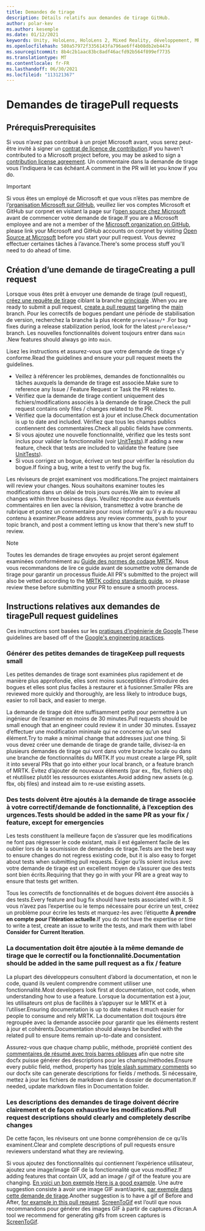 ```yaml
---
title: Demandes de tirage
description: Détails relatifs aux demandes de tirage GitHub.
author: polar-kev
ms.author: kesemple
ms.date: 01/12/2021
keywords: Unity, HoloLens, HoloLens 2, Mixed Reality, développement, MRTK, demande de tirage
ms.openlocfilehash: 580a57972f3356143fa796ae6ff4b08db2eb447a
ms.sourcegitcommit: 8b4c2b1aac83bc8adf46acfd92b564f899ef7735
ms.translationtype: MT
ms.contentlocale: fr-FR
ms.lasthandoff: 06/30/2021
ms.locfileid: "113121367"
---
```

# <a name="pull-requests"></a><span data-ttu-id="e7908-104">Demandes de tirage</span><span class="sxs-lookup"><span data-stu-id="e7908-104">Pull requests</span></span>

## <a name="prerequisites"></a><span data-ttu-id="e7908-105">Prérequis</span><span class="sxs-lookup"><span data-stu-id="e7908-105">Prerequisites</span></span>

<span data-ttu-id="e7908-106">Si vous n’avez pas contribué à un projet Microsoft avant, vous serez peut-être invité à signer un [contrat de licence de contribution](https://cla.microsoft.com/).</span><span class="sxs-lookup"><span data-stu-id="e7908-106">If you haven't contributed to a Microsoft project before, you may be asked to sign a [contribution license agreement](https://cla.microsoft.com/).</span></span>
<span data-ttu-id="e7908-107">Un commentaire dans la demande de tirage vous l’indiquera le cas échéant.</span><span class="sxs-lookup"><span data-stu-id="e7908-107">A comment in the PR will let you know if you do.</span></span>

> [!IMPORTANT]
> <span data-ttu-id="e7908-108">Si vous êtes un employé de Microsoft et que vous n’êtes pas membre de l’[organisation Microsoft sur GitHub](https://github.com/Microsoft), veuillez lier vos comptes Microsoft et GitHub sur corpnet en visitant la page sur l’[open source chez Microsoft](https://opensource.microsoft.com/) avant de commencer votre demande de tirage.</span><span class="sxs-lookup"><span data-stu-id="e7908-108">If you are a Microsoft employee and are not a member of the [Microsoft organization on GitHub](https://github.com/Microsoft), please link your Microsoft and GitHub accounts on corpnet by visiting [Open Source at Microsoft](https://opensource.microsoft.com/) before you start your pull request.</span></span> <span data-ttu-id="e7908-109">Vous devrez effectuer certaines tâches à l’avance.</span><span class="sxs-lookup"><span data-stu-id="e7908-109">There's some process stuff you'll need to do ahead of time.</span></span>

## <a name="creating-a-pull-request"></a><span data-ttu-id="e7908-110">Création d’une demande de tirage</span><span class="sxs-lookup"><span data-stu-id="e7908-110">Creating a pull request</span></span>

<span data-ttu-id="e7908-111">Lorsque vous êtes prêt à envoyer une demande de tirage (pull request), [créez une requête de tirage](https://github.com/microsoft/MixedRealityToolkit-Unity/compare/main...main?expand=1) ciblant la branche [principale](https://github.com/microsoft/mixedrealitytoolkit-unity/tree/main) .</span><span class="sxs-lookup"><span data-stu-id="e7908-111">When you are ready to submit a pull request, [create a pull request](https://github.com/microsoft/MixedRealityToolkit-Unity/compare/main...main?expand=1) targeting the [main](https://github.com/microsoft/mixedrealitytoolkit-unity/tree/main) branch.</span></span> <span data-ttu-id="e7908-112">Pour les correctifs de bogues pendant une période de stabilisation de version, recherchez la branche la plus récente `prerelease/*` .</span><span class="sxs-lookup"><span data-stu-id="e7908-112">For bug fixes during a release stabilization period, look for the latest `prerelease/*` branch.</span></span> <span data-ttu-id="e7908-113">Les nouvelles fonctionnalités doivent toujours entrer dans `main` .</span><span class="sxs-lookup"><span data-stu-id="e7908-113">New features should always go into `main`.</span></span>

<span data-ttu-id="e7908-114">Lisez les instructions et assurez-vous que votre demande de tirage s’y conforme.</span><span class="sxs-lookup"><span data-stu-id="e7908-114">Read the guidelines and ensure your pull request meets the guidelines.</span></span>

* <span data-ttu-id="e7908-115">Veillez à référencer les problèmes, demandes de fonctionnalités ou tâches auxquels la demande de tirage est associée.</span><span class="sxs-lookup"><span data-stu-id="e7908-115">Make sure to reference any Issue / Feature Request or Task the PR relates to.</span></span>
* <span data-ttu-id="e7908-116">Vérifiez que la demande de tirage contient uniquement des fichiers/modifications associés à la demande de tirage.</span><span class="sxs-lookup"><span data-stu-id="e7908-116">Check the pull request contains only files / changes related to the PR.</span></span>
* <span data-ttu-id="e7908-117">Vérifiez que la documentation est à jour et incluse.</span><span class="sxs-lookup"><span data-stu-id="e7908-117">Check documentation is up to date and included.</span></span> <span data-ttu-id="e7908-118">Vérifiez que tous les champs publics contiennent des commentaires.</span><span class="sxs-lookup"><span data-stu-id="e7908-118">Check all public fields have comments.</span></span>
* <span data-ttu-id="e7908-119">Si vous ajoutez une nouvelle fonctionnalité, vérifiez que les tests sont inclus pour valider la fonctionnalité (voir [UnitTests](../contributing/unit-tests.md)).</span><span class="sxs-lookup"><span data-stu-id="e7908-119">If adding a new feature, check that tests are included to validate the feature (see [UnitTests](../contributing/unit-tests.md)).</span></span>
* <span data-ttu-id="e7908-120">Si vous corrigez un bogue, écrivez un test pour vérifier la résolution du bogue.</span><span class="sxs-lookup"><span data-stu-id="e7908-120">If fixing a bug, write a test to verify the bug fix.</span></span>

<span data-ttu-id="e7908-121">Les réviseurs de projet examinent vos modifications.</span><span class="sxs-lookup"><span data-stu-id="e7908-121">The project maintainers will review your changes.</span></span> <span data-ttu-id="e7908-122">Nous souhaitons examiner toutes les modifications dans un délai de trois jours ouvrés.</span><span class="sxs-lookup"><span data-stu-id="e7908-122">We aim to review all changes within three business days.</span></span> <span data-ttu-id="e7908-123">Veuillez répondre aux éventuels commentaires en lien avec la révision, transmettez à votre branche de rubrique et postez un commentaire pour nous informer qu’il y a du nouveau contenu à examiner.</span><span class="sxs-lookup"><span data-stu-id="e7908-123">Please address any review comments, push to your topic branch, and post a comment letting us know that there's new stuff to review.</span></span>

> [!NOTE]
> <span data-ttu-id="e7908-124">Toutes les demandes de tirage envoyées au projet seront également examinées conformément au [Guide des normes de codage MRTK](../contributing/coding-guidelines.md). Nous vous recommandons de lire ce guide avant de soumettre votre demande de tirage pour garantir un processus fluide.</span><span class="sxs-lookup"><span data-stu-id="e7908-124">All PR's submitted to the project will also be vetted according to the [MRTK coding standards guide](../contributing/coding-guidelines.md), so please review these before submitting your PR to ensure a smooth process.</span></span>

## <a name="pull-request-guidelines"></a><span data-ttu-id="e7908-125">Instructions relatives aux demandes de tirage</span><span class="sxs-lookup"><span data-stu-id="e7908-125">Pull request guidelines</span></span>

<span data-ttu-id="e7908-126">Ces instructions sont basées sur les [pratiques d’ingénierie de Google](https://google.github.io/eng-practices/review/developer/small-cls.html).</span><span class="sxs-lookup"><span data-stu-id="e7908-126">These guidelines are based off of the [Google's engineering practices](https://google.github.io/eng-practices/review/developer/small-cls.html).</span></span>

### <a name="keep-pull-requests-small"></a><span data-ttu-id="e7908-127">Générer des petites demandes de tirage</span><span class="sxs-lookup"><span data-stu-id="e7908-127">Keep pull requests small</span></span>

<span data-ttu-id="e7908-128">Les petites demandes de tirage sont examinées plus rapidement et de manière plus approfondie, elles sont moins susceptibles d’introduire des bogues et elles sont plus faciles à restaurer et à fusionner.</span><span class="sxs-lookup"><span data-stu-id="e7908-128">Smaller PRs are reviewed more quickly and thoroughly, are less likely to introduce bugs, easier to roll back, and easier to merge.</span></span>

<span data-ttu-id="e7908-129">La demande de tirage doit être suffisamment petite pour permettre à un ingénieur de l’examiner en moins de 30 minutes.</span><span class="sxs-lookup"><span data-stu-id="e7908-129">Pull requests should be small enough that an engineer could review it in under 30 minutes.</span></span> <span data-ttu-id="e7908-130">Essayez d’effectuer une modification minimale qui ne concerne qu’un seul élément.</span><span class="sxs-lookup"><span data-stu-id="e7908-130">Try to make a minimal change that addresses just one thing.</span></span> <span data-ttu-id="e7908-131">Si vous devez créer une demande de tirage de grande taille, divisez-la en plusieurs demandes de tirage qui vont dans votre branche locale ou dans une branche de fonctionnalités du MRTK.</span><span class="sxs-lookup"><span data-stu-id="e7908-131">If you must create a large PR, split it into several PRs that go into either your local branch, or a feature branch of MRTK.</span></span> <span data-ttu-id="e7908-132">Évitez d’ajouter de nouveaux éléments (par ex., fbx, fichiers obj) et réutilisez plutôt les ressources existantes.</span><span class="sxs-lookup"><span data-stu-id="e7908-132">Avoid adding new assets (e.g. fbx, obj files) and instead aim to re-use existing assets.</span></span>

### <a name="tests-should-be-added-in-the-same-pr-as-your-fix--feature-except-for-emergencies"></a><span data-ttu-id="e7908-133">Des tests doivent être ajoutés à la demande de tirage associée à votre correctif/demande de fonctionnalité, à l’exception des urgences.</span><span class="sxs-lookup"><span data-stu-id="e7908-133">Tests should be added in the same PR as your fix / feature, except for emergencies</span></span>

<span data-ttu-id="e7908-134">Les tests constituent la meilleure façon de s’assurer que les modifications ne font pas régresser le code existant, mais il est également facile de les oublier lors de la soumission de demandes de tirage.</span><span class="sxs-lookup"><span data-stu-id="e7908-134">Tests are the best way to ensure changes do not regress existing code, but it is also easy to forget about tests when submitting pull requests.</span></span> <span data-ttu-id="e7908-135">Exiger qu’ils soient inclus avec votre demande de tirage est un excellent moyen de s’assurer que des tests sont bien écrits.</span><span class="sxs-lookup"><span data-stu-id="e7908-135">Requiring that they go in with your PR are a great way to ensure that tests get written.</span></span>

<span data-ttu-id="e7908-136">Tous les correctifs de fonctionnalités et de bogues doivent être associés à des tests.</span><span class="sxs-lookup"><span data-stu-id="e7908-136">Every feature and bug fix should have tests associated with it.</span></span> <span data-ttu-id="e7908-137">Si vous n’avez pas l’expertise ou le temps nécessaire pour écrire un test, créez un problème pour écrire les tests et marquez-les avec l’étiquette **À prendre en compte pour l’itération actuelle**.</span><span class="sxs-lookup"><span data-stu-id="e7908-137">If you do not have the expertise or time to write a test, create an issue to write the tests, and mark them with label **Consider for Current Iteration**.</span></span>

### <a name="documentation-should-be-added-in-the-same-pull-request-as-a-fix--feature"></a><span data-ttu-id="e7908-138">La documentation doit être ajoutée à la même demande de tirage que le correctif ou la fonctionnalité.</span><span class="sxs-lookup"><span data-stu-id="e7908-138">Documentation should be added in the same pull request as a fix / feature</span></span>

<span data-ttu-id="e7908-139">La plupart des développeurs consultent d’abord la documentation, et non le code, quand ils veulent comprendre comment utiliser une fonctionnalité.</span><span class="sxs-lookup"><span data-stu-id="e7908-139">Most developers look first at documentation, not code, when understanding how to use a feature.</span></span> <span data-ttu-id="e7908-140">Lorsque la documentation est à jour, les utilisateurs ont plus de facilités à s’appuyer sur le MRTK et à l’utiliser.</span><span class="sxs-lookup"><span data-stu-id="e7908-140">Ensuring documentation is up to date makes it much easier for people to consume and rely MRTK.</span></span>  <span data-ttu-id="e7908-141">La documentation doit toujours être regroupée avec la demande associée pour garantir que les éléments restent à jour et cohérents.</span><span class="sxs-lookup"><span data-stu-id="e7908-141">Documentation should always be bundled with the related pull to ensure items remain up-to-date and consistent.</span></span>

<span data-ttu-id="e7908-142">Assurez-vous que chaque champ public, méthode, propriété contient des [commentaires de résumé avec trois barres obliques](https://dotnet.github.io/docfx/spec/triple_slash_comments_spec.html) afin que notre site docfx puisse générer des descriptions pour les champs/méthodes.</span><span class="sxs-lookup"><span data-stu-id="e7908-142">Ensure every public field, method, property has [triple slash summary comments](https://dotnet.github.io/docfx/spec/triple_slash_comments_spec.html) so our docfx site can generate descriptions for fields / methods.</span></span> <span data-ttu-id="e7908-143">Si nécessaire, mettez à jour les fichiers de markdown dans le dossier de documentation.</span><span class="sxs-lookup"><span data-stu-id="e7908-143">If needed, update markdown files in Documentation folder.</span></span>

### <a name="pull-request-descriptions-should-clearly-and-completely-describe-changes"></a><span data-ttu-id="e7908-144">Les descriptions des demandes de tirage doivent décrire clairement et de façon exhaustive les modifications.</span><span class="sxs-lookup"><span data-stu-id="e7908-144">Pull request descriptions should clearly and completely describe changes</span></span>

<span data-ttu-id="e7908-145">De cette façon, les réviseurs ont une bonne compréhension de ce qu’ils examinent.</span><span class="sxs-lookup"><span data-stu-id="e7908-145">Clear and complete descriptions of pull requests ensure reviewers understand what they are reviewing.</span></span>

<span data-ttu-id="e7908-146">Si vous ajoutez des fonctionnalités qui contiennent l’expérience utilisateur, ajoutez une image/image GIF de la fonctionnalité que vous modifiez.</span><span class="sxs-lookup"><span data-stu-id="e7908-146">If adding features that contain UX, add an image / gif of the feature you are changing.</span></span> <span data-ttu-id="e7908-147">[En voici un bon exemple](https://github.com/microsoft/MixedRealityToolkit-Unity/pull/4532).</span><span class="sxs-lookup"><span data-stu-id="e7908-147">[Here is a good example](https://github.com/microsoft/MixedRealityToolkit-Unity/pull/4532).</span></span> <span data-ttu-id="e7908-148">Une autre suggestion consiste à avoir une image GIF avant/après, [par exemple dans cette demande de tirage](https://github.com/microsoft/MixedRealityToolkit-Unity/pull/5896).</span><span class="sxs-lookup"><span data-stu-id="e7908-148">Another suggestion is to have a gif of Before and After, [for example in this pull request](https://github.com/microsoft/MixedRealityToolkit-Unity/pull/5896).</span></span> <span data-ttu-id="e7908-149">[ScreenToGif](https://www.screentogif.com/) est l’outil que nous recommandons pour générer des images GIF à partir de captures d’écran.</span><span class="sxs-lookup"><span data-stu-id="e7908-149">A tool we recommend for generating gifs from screen captures is [ScreenToGif](https://www.screentogif.com/).</span></span>
